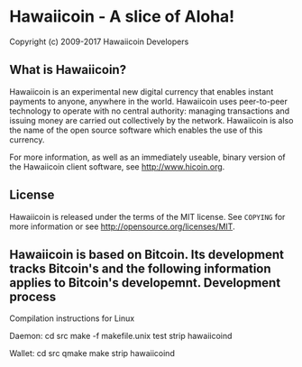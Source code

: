 Hawaiicoin - A slice of Aloha!
================================

Copyright (c) 2009-2017 Hawaiicoin Developers

What is Hawaiicoin?
----------------

Hawaiicoin is an experimental new digital currency that enables instant payments to
anyone, anywhere in the world. Hawaiicoin uses peer-to-peer technology to operate
with no central authority: managing transactions and issuing money are carried
out collectively by the network. Hawaiicoin is also the name of the open source
software which enables the use of this currency.

For more information, as well as an immediately useable, binary version of
the Hawaiicoin client software, see http://www.hicoin.org.

License
-------

Hawaiicoin is released under the terms of the MIT license. See `COPYING` for more
information or see http://opensource.org/licenses/MIT.

Hawaiicoin is based on Bitcoin.
Its development tracks Bitcoin's and the following information applies to Bitcoin's developemnt.
Development process
-------------------

Compilation instructions for Linux

Daemon:
cd src
make -f makefile.unix test
strip hawaiicoind

Wallet:
cd src
qmake
make
strip hawaiicoind
